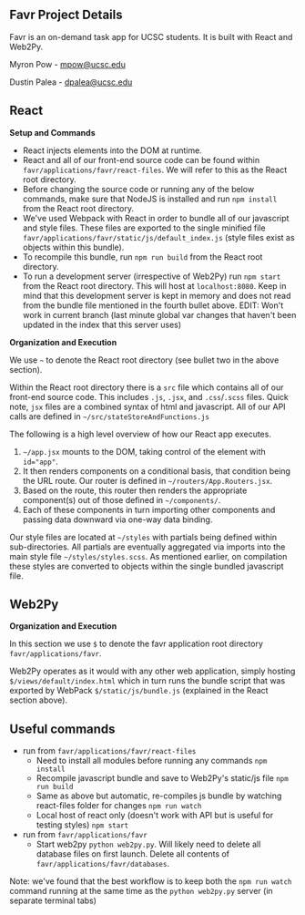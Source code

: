 ## Favr Project Details

Favr is an on-demand task app for UCSC students. It is built with React and Web2Py.

Myron Pow - mpow@ucsc.edu

Dustin Palea - dpalea@ucsc.edu

## React
**Setup and Commands**
- React injects elements into the DOM at runtime.
- React and all of our front-end source code can be found within `favr/applications/favr/react-files`. We will refer to this as the React root directory.
- Before changing the source code or running any of the below commands, make sure that NodeJS is installed and run `npm install` from the React root directory.
- We've used Webpack with React in order to bundle all of our javascript and style files.
These files are exported to the single minified file `favr/applications/favr/static/js/default_index.js` (style files exist as objects within this bundle).
- To recompile this bundle, run `npm run build` from the React root directory.
- To run a development server (irrespective of Web2Py) run `npm start` from the React root directory. This will host at `localhost:8080`. Keep in mind that this development server is kept in memory and does not read from the bundle file mentioned in the fourth bullet above. EDIT: Won't work in current branch (last minute global var changes that haven't been updated in the index that this server uses)

**Organization and Execution**

We use `~` to denote the React root directory (see bullet two in the above section).
 
Within the React root directory there is a `src` file which contains all of our front-end source code. This includes `.js`, `.jsx`, and `.css`/`.scss` files. Quick note, `jsx` files are a combined syntax of html and javascript. All of our API calls are defined in `~/src/stateStoreAndFunctions.js`

The following is a high level overview of how our React app executes.
1) `~/app.jsx` mounts to the DOM, taking control of the element with `id="app"`.
2) It then renders components on a conditional basis, that condition being the URL route. Our router is defined in `~/routers/App.Routers.jsx`.
3) Based on the route, this router then renders the appropriate component(s) out of those defined in `~/components/`.
4) Each of these components in turn importing other components and passing data downward via one-way data binding.

Our style files are located at `~/styles` with partials being defined within sub-directories. All partials are eventually aggregated via imports into the main style file `~/styles/styles.scss`. As mentioned earlier, on compilation these styles are converted to objects within the single bundled javascript file.

## Web2Py
**Organization and Execution**

In this section we use `$` to denote the favr application root directory `favr/applications/favr`.

Web2Py operates as it would with any other web application, simply hosting `$/views/default/index.html` which in turn runs the bundle script that was exported by WebPack `$/static/js/bundle.js` (explained in the React section above).

## Useful commands
- run from `favr/applications/favr/react-files`
    - Need to install all modules before running any commands `npm install`
    - Recompile javascript bundle and save to Web2Py's static/js file `npm run build`
    - Same as above but automatic, re-compiles js bundle by watching react-files folder for changes `npm run watch`
    - Local host of react only (doesn't work with API but is useful for testing styles) `npm start`
- run from `favr/applications/favr`
    - Start web2py `python web2py.py`. Will likely need to delete all database files on first launch. Delete all contents of `favr/applications/favr/databases`.
    
Note: we've found that the best workflow is to keep both the `npm run watch` command running at the same time as the `python web2py.py` server (in separate terminal tabs)
